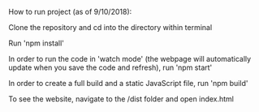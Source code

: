How to run project (as of 9/10/2018):

Clone the repository and cd into the directory within terminal

Run 'npm install'

In order to run the code in 'watch mode' (the webpage will automatically update when you save the code and refresh), run 'npm start'

In order to create a full build and a static JavaScript file, run 'npm build'

To see the website, navigate to the /dist folder and open index.html
